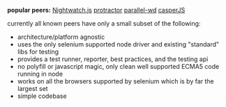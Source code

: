 **popular peers:** [Nightwatch.js](http://nightwatchjs.org/) [protractor](https://github.com/angular/protractor) [parallel-wd](https://github.com/OniOni/parallel-wd) [casperJS](http://casperjs.org/)

currently all known peers have only a small subset of the following:

- architecture/platform agnostic
- uses the only selenium supported node driver and existing "standard" libs for testing
- provides a test runner, reporter, best practices, and the testing api
- no polyfill or javascript magic, only clean well supported ECMA5 code running in node
- works on all the browsers supported by selenium which is by far the largest set
- simple codebase
